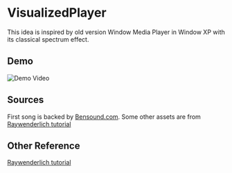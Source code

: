 #  VisualizedPlayer
This idea is inspired by old version Window Media Player in Window XP with its classical spectrum effect.

## Demo
![Demo Video](https://media.giphy.com/media/h4yBfvo9gkQPImZgT5/giphy.gif)

## Sources
First song is backed by [Bensound.com](https://www.bensound.com).
Some other assets are from [Raywenderlich tutorial](https://www.raywenderlich.com/2714-how-to-make-a-music-visualizer-in-ios)

## Other Reference
[Raywenderlich tutorial](https://www.raywenderlich.com/2714-how-to-make-a-music-visualizer-in-ios)
